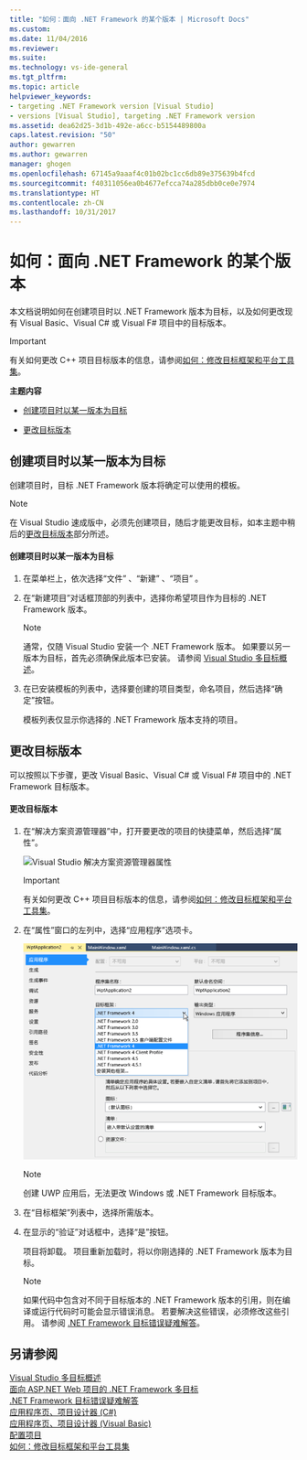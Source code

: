 ```yaml
---
title: "如何：面向 .NET Framework 的某个版本 | Microsoft Docs"
ms.custom: 
ms.date: 11/04/2016
ms.reviewer: 
ms.suite: 
ms.technology: vs-ide-general
ms.tgt_pltfrm: 
ms.topic: article
helpviewer_keywords:
- targeting .NET Framework version [Visual Studio]
- versions [Visual Studio], targeting .NET Framework version
ms.assetid: dea62d25-3d1b-492e-a6cc-b5154489800a
caps.latest.revision: "50"
author: gewarren
ms.author: gewarren
manager: ghogen
ms.openlocfilehash: 67145a9aaaf4c01b02bc1cc6db89e375639b4fcd
ms.sourcegitcommit: f40311056ea0b4677efcca74a285dbb0ce0e7974
ms.translationtype: HT
ms.contentlocale: zh-CN
ms.lasthandoff: 10/31/2017
---
```

# <a name="how-to-target-a-version-of-the-net-framework"></a>如何：面向 .NET Framework 的某个版本
本文档说明如何在创建项目时以 .NET Framework 版本为目标，以及如何更改现有 Visual Basic、Visual C# 或 Visual F# 项目中的目标版本。  
  
> [!IMPORTANT]
>  有关如何更改 C++ 项目目标版本的信息，请参阅[如何：修改目标框架和平台工具集](/cpp/build/how-to-modify-the-target-framework-and-platform-toolset)。  
  
 **主题内容**  
  
-   [创建项目时以某一版本为目标](../ide/how-to-target-a-version-of-the-dotnet-framework.md#bkmk_new)  
  
-   [更改目标版本](../ide/how-to-target-a-version-of-the-dotnet-framework.md#bkmk_existing)  
  
##  <a name="bkmk_new"></a>创建项目时以某一版本为目标  
 创建项目时，目标 .NET Framework 版本将确定可以使用的模板。  
  
> [!NOTE]
>  在 Visual Studio 速成版中，必须先创建项目，随后才能更改目标，如本主题中稍后的[更改目标版本](../ide/how-to-target-a-version-of-the-dotnet-framework.md#bkmk_existing)部分所述。  
  
#### <a name="to-target-a-version-when-you-create-a-project"></a>创建项目时以某一版本为目标  
  
1.  在菜单栏上，依次选择“文件” 、“新建” 、“项目” 。  
  
2.  在“新建项目”对话框顶部的列表中，选择你希望项目作为目标的 .NET Framework 版本。  
  
    > [!NOTE]
    >  通常，仅随 Visual Studio 安装一个 .NET Framework 版本。 如果要以另一版本为目标，首先必须确保此版本已安装。 请参阅 [Visual Studio 多目标概述](../ide/visual-studio-multi-targeting-overview.md)。  
  
3.  在已安装模板的列表中，选择要创建的项目类型，命名项目，然后选择“确定”按钮。  
  
     模板列表仅显示你选择的 .NET Framework 版本支持的项目。  
  
##  <a name="bkmk_existing"></a>更改目标版本  
 可以按照以下步骤，更改 Visual Basic、Visual C# 或 Visual F# 项目中的 .NET Framework 目标版本。  
  
#### <a name="to-change-the-targeted-version"></a>更改目标版本  
  
1.  在“解决方案资源管理器”中，打开要更改的项目的快捷菜单，然后选择“属性”。  
  
     ![Visual Studio 解决方案资源管理器属性](../ide/media/vs_slnexplorer_properties.png "vs_slnExplorer_Properties")  
  
    > [!IMPORTANT]
    >  有关如何更改 C++ 项目目标版本的信息，请参阅[如何：修改目标框架和平台工具集](/cpp/build/how-to-modify-the-target-framework-and-platform-toolset)。  
  
2.  在“属性”窗口的左列中，选择“应用程序”选项卡。  
  
     ![Visual Studio 应用属性应用程序选项卡](../ide/media/vs_slnexplorer_properties_applicationtab.png "vs_slnExplorer_Properties_ApplicationTab")  
  
    > [!NOTE]
    >  创建 UWP 应用后，无法更改 Windows 或 .NET Framework 目标版本。  
  
3.  在“目标框架”列表中，选择所需版本。  
  
4.  在显示的“验证”对话框中，选择“是”按钮。  
  
     项目将卸载。 项目重新加载时，将以你刚选择的 .NET Framework 版本为目标。  
  
    > [!NOTE]
    >  如果代码中包含对不同于目标版本的 .NET Framework 版本的引用，则在编译或运行代码时可能会显示错误消息。 若要解决这些错误，必须修改这些引用。 请参阅 [.NET Framework 目标错误疑难解答](../msbuild/troubleshooting-dotnet-framework-targeting-errors.md)。  
  
## <a name="see-also"></a>另请参阅  
 [Visual Studio 多目标概述](../ide/visual-studio-multi-targeting-overview.md)   
 [面向 ASP.NET Web 项目的 .NET Framework 多目标](http://msdn.microsoft.com/Library/8b8145a9-62f6-4fc4-8a83-47b0487cbe76)   
 [.NET Framework 目标错误疑难解答](../msbuild/troubleshooting-dotnet-framework-targeting-errors.md)   
 [应用程序页、项目设计器 (C#)](../ide/reference/application-page-project-designer-csharp.md)   
 [应用程序页、项目设计器 (Visual Basic)](../ide/reference/application-page-project-designer-visual-basic.md)   
 [配置项目](http://msdn.microsoft.com/Library/a1489abb-6294-4f8f-b71f-2cb126393526)   
 [如何：修改目标框架和平台工具集](/cpp/build/how-to-modify-the-target-framework-and-platform-toolset)